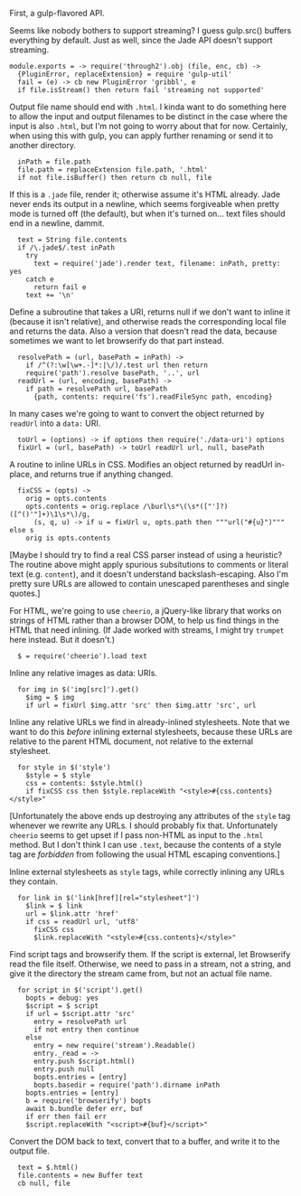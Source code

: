 First, a gulp-flavored API.

Seems like nobody bothers to support streaming?  I guess gulp.src()
buffers everything by default.  Just as well, since the Jade API
doesn't support streaming.

    module.exports = -> require('through2').obj (file, enc, cb) ->
      {PluginError, replaceExtension} = require 'gulp-util'
      fail = (e) -> cb new PluginError 'gribbl', e
      if file.isStream() then return fail 'streaming not supported'

Output file name should end with `.html`.  I kinda want to do
something here to allow the input and output filenames to be distinct
in the case where the input is also `.html`, but I'm not going to
worry about that for now.  Certainly, when using this with gulp,
you can apply further renaming or send it to another directory.

      inPath = file.path
      file.path = replaceExtension file.path, '.html'
      if not file.isBuffer() then return cb null, file

If this is a `.jade` file, render it; otherwise assume it's HTML
already.  Jade never ends its output in a newline, which seems
forgiveable when pretty mode is turned off (the default), but when
it's turned on... text files should end in a newline, dammit.

      text = String file.contents
      if /\.jade$/.test inPath
        try
          text = require('jade').render text, filename: inPath, pretty: yes
        catch e
          return fail e
        text += '\n'

Define a subroutine that takes a URI, returns null if we don't want
to inline it (because it isn't relative), and otherwise reads the
corresponding local file and returns the data.  Also a version that
doesn't read the data, because sometimes we want to let browserify
do that part instead.

      resolvePath = (url, basePath = inPath) ->
        if /^(?:\w[\w+.-]*:|\/)/.test url then return
        require('path').resolve basePath, '..', url
      readUrl = (url, encoding, basePath) ->
        if path = resolvePath url, basePath
          {path, contents: require('fs').readFileSync path, encoding}

In many cases we're going to want to convert the object returned by
`readUrl` into a `data:` URI.

      toUrl = (options) -> if options then require('./data-uri') options
      fixUrl = (url, basePath) -> toUrl readUrl url, null, basePath

A routine to inline URLs in CSS.  Modifies an object returned by
readUrl in-place, and returns true if anything changed.

      fixCSS = (opts) ->
        orig = opts.contents
        opts.contents = orig.replace /\burl\s*\(\s*(["']?)([^()'"]+)\1\s*\)/g,
          (s, q, u) -> if u = fixUrl u, opts.path then """url("#{u}")""" else s
        orig is opts.contents

[Maybe I should try to find a real CSS parser instead of using a
heuristic?  The routine above might apply spurious subsitutions to
comments or literal text (e.g. `content`), and it doesn't understand
backslash-escaping.  Also I'm pretty sure URLs are allowed to contain
unescaped parentheses and single quotes.]

For HTML, we're going to use `cheerio`, a jQuery-like library that
works on strings of HTML rather than a browser DOM, to help us find
things in the HTML that need inlining.  (If Jade worked with streams,
I might try `trumpet` here instead.  But it doesn't.)

      $ = require('cheerio').load text

Inline any relative images as data: URIs.

      for img in $('img[src]').get()
        $img = $ img
        if url = fixUrl $img.attr 'src' then $img.attr 'src', url

Inline any relative URLs we find in already-inlined stylesheets.
Note that we want to do this *before* inlining external stylesheets,
because these URLs are relative to the parent HTML document, not
relative to the external stylesheet.

      for style in $('style')
        $style = $ style
        css = contents: $style.html()
        if fixCSS css then $style.replaceWith "<style>#{css.contents}</style>"

[Unfortunately the above ends up destroying any attributes of the
`style` tag whenever we rewrite any URLs.  I should probably fix
that.  Unfortunately `cheerio` seems to get upset if I pass non-HTML
as input to the `.html` method.  But I don't think I can use `.text`,
because the contents of a style tag are *forbidden* from following
the usual HTML escaping conventions.]

Inline external stylesheets as `style` tags, while correctly inlining
any URLs they contain.

      for link in $('link[href][rel="stylesheet"]')
        $link = $ link
        url = $link.attr 'href'
        if css = readUrl url, 'utf8'
          fixCSS css
          $link.replaceWith "<style>#{css.contents}</style>"

Find script tags and browserify them.  If the script is external,
let Browserify read the file itself.  Otherwise, we need to pass
in a stream, not a string, and give it the directory the stream
came from, but not an actual file name.

      for script in $('script').get()
        bopts = debug: yes
        $script = $ script
        if url = $script.attr 'src'
          entry = resolvePath url
          if not entry then continue
        else
          entry = new require('stream').Readable()
          entry._read = ->
          entry.push $script.html()
          entry.push null
          bopts.entries = [entry]
          bopts.basedir = require('path').dirname inPath
        bopts.entries = [entry]
        b = require('browserify') bopts
        await b.bundle defer err, buf
        if err then fail err
        $script.replaceWith "<script>#{buf}</script>"

Convert the DOM back to text, convert that to a buffer, and write
it to the output file.

      text = $.html()
      file.contents = new Buffer text
      cb null, file
